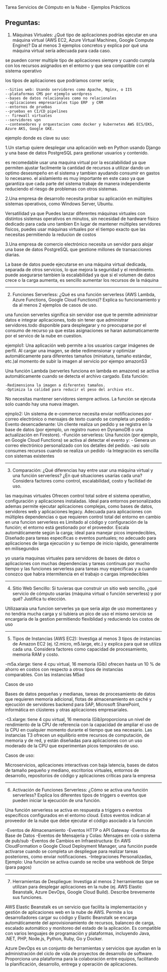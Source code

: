 Tarea Servicios de Cómputo en la Nube - Ejemplos Prácticos

## Preguntas:

1. Máquinas Virtuales: ¿Qué tipo de aplicaciones podrías ejecutar en una máquina virtual (AWS EC2, Azure Virtual Machines, Google Compute Engine)? Da al menos 3 ejemplos concretos y explica por qué una máquina virtual sería adecuada para cada caso.

se pueden correr multiple tipo de aplicaciones siempre y cuando cumpla con los recursos asignados en el entorno y que sea compatible con el sistema operativo 

los tipos de aplicaciones que podriamos correr seria;

	--Sitios web: Usando servidores como Apache, Nginx, o IIS
	--plataformas CMS por ejemplo wordpress
	--bases de datos relacionales como no relacionales
	--aplicaciones empresariales tipo ERP  y CRM 
	--entornos de pruebas 
	--pruebas en CI/CD pipelines
	-- firewall virtuales 
	--servidores vpn 
	--contenedores y orquestacion como docker y kubernetes AWS ECS/EKS, Azure AKS, Google GKE. 

ejemplo donde es clave su uso:

1.Un startup quiere desplegar una aplicación web en Python usando Django y una base de datos PostgreSQL para gestionar usuarios y contenido.

es recomedable usar una maquina virtual por la escalabilidad ya que permiten ajustar facilmente la cantidad de recursos a utilizar dando un optimo desesmpeño en el sistema y tambien ayudando consumir en gastos lo necesareo. el aislamiento es muy importante en este caso ya que garantiza que cada parte del sistema trabaje de manera independiente reduciendo el riesgo de problemas con otros sistemas.

2.Una empresa de desarrollo necesita probar su aplicación en múltiples sistemas operativos, como Windows Server, Ubuntu.

Versatilidad ya que Puedes lanzar diferentes máquinas virtuales con distintos sistemas operativos en minutos, sin necesidad de hardware físico dedicado para cada uno tambien En lugar de mantener múltiples servidores físicos, puedes usar máquinas virtuales por el tiempo exacto que las necesitas permitiendo la reducion de costos

3.Una empresa de comercio electrónico necesita un servidor para alojar una base de datos PostgreSQL que gestione millones de transacciones diarias.

La base de datos puede ejecutarse en una máquina virtual dedicada, separada de otros servicios, lo que mejora la seguridad y el rendimiento. puede asegurarse tambien la escalabilidad ya que si el volumen de datos crece o la carga aumenta, es sencillo aumentar los recursos de la máquina

---

2. Funciones Serverless: ¿Qué es una función serverless (AWS Lambda, Azure Functions, Google Cloud Functions)? Explica su funcionamiento y da al menos 2 ejemplos de casos de uso.

una funcion serverles significa sin servidor ose que te permite administrar datos e integrar aplicaciones, todo sin tener que administrar servidores.todo disponible para desplegarar y no preocuparse por el consumo de recurso ya que estas asignaciones se haran automaticamente por el servico de la nube en cuestion.

ejemplo1: Una aplicación web permite a los usuarios cargar imágenes de perfil. Al cargar una imagen, se debe redimensionar y optimizar automáticamente para diferentes tamaños (miniatura, tamaño estándar, etc.)al momento de subir la imagen al servicio por ejempo amazonS3 

Una función Lambda (serverles funciona en lambda en amazone) se activa automáticamente cuando se detecta el archivo cargado. Esta función:

	-Redimensiona la imagen a diferentes tamaños.
	-Optimiza la calidad para reducir el peso del archivo etc.
No necesitas mantener servidores siempre activos. La función se ejecuta solo cuando hay una nueva imagen.


ejmplo2: Un sistema de e-commerce necesita enviar notificaciones por correo electrónico o mensajes de texto cuando se completa un pedido
-Evento desencadenante: Un cliente realiza un pedido y se registra en la base de datos (por ejemplo, un registro nuevo en DynamoDB o una actualización en Firestore).
-Función serverless: Una función (por ejemplo, en Google Cloud Functions) se activa al detectar el evento y:
    - Genera un correo electrónico personalizado con los detalles del pedido.
	-asi solo consumes recursos cuando se realiza un pedido
	-la Integración es sencilla con sistemas existentes

---



3. Comparación: ¿Qué diferencias hay entre usar una máquina virtual y una función serverless? ¿En qué situaciones usarías cada una?  Considera factores como control, escalabilidad, costo y facilidad de uso.

las maquinas virtuales Ofrecen control total sobre el sistema operativo, configuración y aplicaciones instaladas. Ideal para entornos personalizados ademas permite ejecutar aplicaciones complejas, como bases de datos, servidores web y aplicaciones legacy. Adecuada para aplicaciones con múltiples dependencias o que requieren control total del entorno en cambio en una funcion serverless es Limitado al código y configuración de la función; el entorno está gestionado por el proveedor. Escala automáticamente según la carga; ideal para manejar picos impredecibles, Diseñado para tareas específicas o eventos puntuales; no adecuado para aplicaciones de larga ejecución y su tiempo de inicio rápido, generalmente en milisegundos

yo usaria maquinas virtuales para servidores de bases de datos o aplicaciones con muchas dependencias y tareas continuas por mucho tiempo y las funciones serverless para tareas muy especificas y a cuando conozco que habra intermitencia en el trabajo o cargas impredecibles  

---

4. Sitio Web Sencillo: Si tuvieras que construir un sitio web sencillo, ¿qué servicio de cómputo usarías (máquina virtual o función serverless) y por qué?  Justifica tu elección.

Utilizaaraia una funcion serverles ya que seria algo de uso momentaneo y no tendria mucha carga y si tubiera un pico de uso el mismo servicio se encargaria de la gestion permitiendo flexiblidad y reduciendo los costos de uso 

---

5. Tipos de Instancias (AWS EC2): Investiga al menos 3 tipos de instancias de Amazon EC2 (ej. t2.micro, m5.large, etc.) y explica para qué se utiliza cada una. Considera factores como capacidad de procesamiento, memoria RAM y costo.

-m5a.xlarge: tiene 4 cpu virtual, 16 memoria (Gib) ofrecen hasta un 10 % de ahorro en costos con respecto a otros tipos de instancias comparables. Con las instancias M5ad

Casos de uso

Bases de datos pequeñas y medianas, tareas de procesamiento de datos que requieren memoria adicional, flotas de almacenamiento en caché y ejecución de servidores backend para SAP, Microsoft SharePoint, informática en clústeres y otras aplicaciones empresariales.

-t3.xlarge: tiene 4 cpu virtual, 16 memoria (Gib)proporciona un nivel de rendimiento de la CPU de referencia con la capacidad de ampliar el uso de la CPU en cualquier momento durante el tiempo que sea necesario. Las instancias T3 ofrecen un equilibrio entre recursos de computación, de memoria y de red, y están diseñadas para aplicaciones con un uso moderado de la CPU que experimentan picos temporales de uso.

Casos de uso:

Microservicios, aplicaciones interactivas con baja latencia, bases de datos de tamaño pequeño y mediano, escritorios virtuales, entornos de desarrollo, repositorios de código y aplicaciones críticas para la empresa

---

6. Activación de Funciones Serverless: ¿Cómo se activa una función serverless? Explica los diferentes tipos de triggers o eventos que pueden iniciar la ejecución de una función.

Una función serverless se activa en respuesta a triggers o eventos específicos configurados en el entorno cloud. Estos eventos indican al proveedor de la nube que debe ejecutar el código asociado a la función

-Eventos de Almacenamiento
-Eventos HTTP o API Gateway
-Eventos de Base de Datos
-Eventos de Mensajería y Colas: Mensajes en cola o sistema de pub/sub
-Eventos de Cambios en Infraestructura: En AWS CloudFormation o Google Cloud Deployment Manager, una función puede activarse cuando se completa un despliegue para realizar tareas posteriores, como enviar notificaciones.
-Integraciones Personalizadas, Ejemplo: Una función se activa cuando se recibe una webhook de Stripe (para pagos) 

---

7. Herramientas de Despliegue: Investiga al menos 2 herramientas que se utilizan para desplegar aplicaciones en la nube (ej. AWS Elastic Beanstalk, Azure DevOps, Google Cloud Build). Describe brevemente sus funciones.

AWS Elastic Beanstalk es un servicio que facilita la implementación y gestión de aplicaciones web en la nube de AWS. Permite a los desarrolladores cargar su código y Elastic Beanstalk se encarga automáticamente del aprovisionamiento de recursos, balanceo de carga, escalado automático y monitoreo del estado de la aplicación. Es compatible con varios lenguajes de programación y plataformas, incluyendo Java, .NET, PHP, Node.js, Python, Ruby, Go y Docker.

Azure DevOps es un conjunto de herramientas y servicios que ayudan en la administración del ciclo de vida de proyectos de desarrollo de software. Proporciona una plataforma para la colaboración entre equipos, facilitando la planificación, desarrollo, entrega y operación de aplicaciones.
